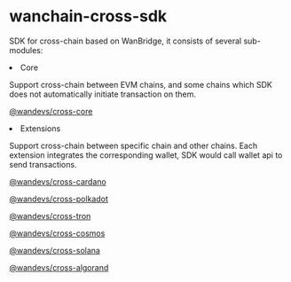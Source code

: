 wanchain-cross-sdk
========

SDK for cross-chain based on WanBridge, it consists of several sub-modules:

<li>Core

Support cross-chain between EVM chains, and some chains which SDK does not automatically initiate transaction on them.

[@wandevs/cross-core](https://github.com/wanchain/wanchain-cross-sdk/blob/dev/packages/core)

<li>Extensions

Support cross-chain between specific chain and other chains. Each extension integrates the corresponding wallet, SDK would call wallet api to send transactions.

[@wandevs/cross-cardano](https://github.com/wanchain/wanchain-cross-sdk/blob/dev/packages/cardano)

[@wandevs/cross-polkadot](https://github.com/wanchain/wanchain-cross-sdk/blob/dev/packages/polkadot)

[@wandevs/cross-tron](https://github.com/wanchain/wanchain-cross-sdk/blob/dev/packages/tron)

[@wandevs/cross-cosmos](https://github.com/wanchain/wanchain-cross-sdk/blob/dev/packages/cosmos)

[@wandevs/cross-solana](https://github.com/wanchain/wanchain-cross-sdk/blob/dev/packages/solana)

[@wandevs/cross-algorand](https://github.com/wanchain/wanchain-cross-sdk/blob/dev/packages/algorand)